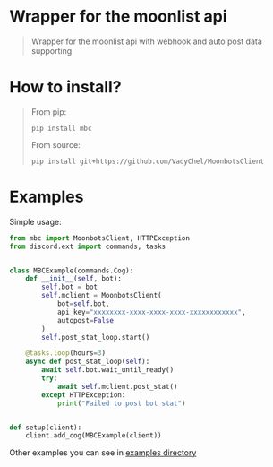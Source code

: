 # Wrapper for the moonlist api
> Wrapper for the moonlist api with webhook and auto post data supporting

# How to install?
> From pip:
> ```
> pip install mbc
> ```
> From source:
> ```
> pip install git+https://github.com/VadyChel/MoonbotsClient
> ```

# Examples
Simple usage:
```py
from mbc import MoonbotsClient, HTTPException
from discord.ext import commands, tasks


class MBCExample(commands.Cog):
    def __init__(self, bot):
        self.bot = bot
        self.mclient = MoonbotsClient(
            bot=self.bot,
            api_key="xxxxxxxx-xxxx-xxxx-xxxx-xxxxxxxxxxxx",
            autopost=False        
        )
        self.post_stat_loop.start()

    @tasks.loop(hours=3)
    async def post_stat_loop(self):
        await self.bot.wait_until_ready()
        try:
            await self.mclient.post_stat()
        except HTTPException:
            print("Failed to post bot stat")


def setup(client):
    client.add_cog(MBCExample(client))
```

Other examples you can see in [examples directory](https://github.com/VadyChel/MoonbotsClient/tree/main/examples)
